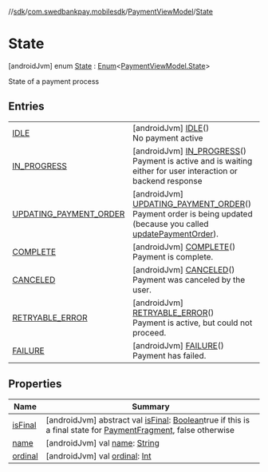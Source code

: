 //[sdk](../../../../index.md)/[com.swedbankpay.mobilesdk](../../index.md)/[PaymentViewModel](../index.md)/[State](index.md)



# State  
 [androidJvm] enum [State](index.md) : [Enum](https://kotlinlang.org/api/latest/jvm/stdlib/kotlin/-enum/index.html)<[PaymentViewModel.State](index.md)> 

State of a payment process

   


## Entries  
  
| | |
|---|---|
| <a name="com.swedbankpay.mobilesdk/PaymentViewModel.State.IDLE///PointingToDeclaration/"></a>[IDLE](-i-d-l-e/index.md)| <a name="com.swedbankpay.mobilesdk/PaymentViewModel.State.IDLE///PointingToDeclaration/"></a> [androidJvm] [IDLE](-i-d-l-e/index.md)()  <br>No payment active   <br>|
| <a name="com.swedbankpay.mobilesdk/PaymentViewModel.State.IN_PROGRESS///PointingToDeclaration/"></a>[IN_PROGRESS](-i-n_-p-r-o-g-r-e-s-s/index.md)| <a name="com.swedbankpay.mobilesdk/PaymentViewModel.State.IN_PROGRESS///PointingToDeclaration/"></a> [androidJvm] [IN_PROGRESS](-i-n_-p-r-o-g-r-e-s-s/index.md)()  <br>Payment is active and is waiting either for user interaction or backend response   <br>|
| <a name="com.swedbankpay.mobilesdk/PaymentViewModel.State.UPDATING_PAYMENT_ORDER///PointingToDeclaration/"></a>[UPDATING_PAYMENT_ORDER](-u-p-d-a-t-i-n-g_-p-a-y-m-e-n-t_-o-r-d-e-r/index.md)| <a name="com.swedbankpay.mobilesdk/PaymentViewModel.State.UPDATING_PAYMENT_ORDER///PointingToDeclaration/"></a> [androidJvm] [UPDATING_PAYMENT_ORDER](-u-p-d-a-t-i-n-g_-p-a-y-m-e-n-t_-o-r-d-e-r/index.md)()  <br>Payment order is being updated (because you called [updatePaymentOrder](../update-payment-order.md)).   <br>|
| <a name="com.swedbankpay.mobilesdk/PaymentViewModel.State.COMPLETE///PointingToDeclaration/"></a>[COMPLETE](-c-o-m-p-l-e-t-e/index.md)| <a name="com.swedbankpay.mobilesdk/PaymentViewModel.State.COMPLETE///PointingToDeclaration/"></a> [androidJvm] [COMPLETE](-c-o-m-p-l-e-t-e/index.md)()  <br>Payment is complete.   <br>|
| <a name="com.swedbankpay.mobilesdk/PaymentViewModel.State.CANCELED///PointingToDeclaration/"></a>[CANCELED](-c-a-n-c-e-l-e-d/index.md)| <a name="com.swedbankpay.mobilesdk/PaymentViewModel.State.CANCELED///PointingToDeclaration/"></a> [androidJvm] [CANCELED](-c-a-n-c-e-l-e-d/index.md)()  <br>Payment was canceled by the user.   <br>|
| <a name="com.swedbankpay.mobilesdk/PaymentViewModel.State.RETRYABLE_ERROR///PointingToDeclaration/"></a>[RETRYABLE_ERROR](-r-e-t-r-y-a-b-l-e_-e-r-r-o-r/index.md)| <a name="com.swedbankpay.mobilesdk/PaymentViewModel.State.RETRYABLE_ERROR///PointingToDeclaration/"></a> [androidJvm] [RETRYABLE_ERROR](-r-e-t-r-y-a-b-l-e_-e-r-r-o-r/index.md)()  <br>Payment is active, but could not proceed.   <br>|
| <a name="com.swedbankpay.mobilesdk/PaymentViewModel.State.FAILURE///PointingToDeclaration/"></a>[FAILURE](-f-a-i-l-u-r-e/index.md)| <a name="com.swedbankpay.mobilesdk/PaymentViewModel.State.FAILURE///PointingToDeclaration/"></a> [androidJvm] [FAILURE](-f-a-i-l-u-r-e/index.md)()  <br>Payment has failed.   <br>|


## Properties  
  
|  Name |  Summary | 
|---|---|
| <a name="com.swedbankpay.mobilesdk/PaymentViewModel.State/isFinal/#/PointingToDeclaration/"></a>[isFinal](is-final.md)| <a name="com.swedbankpay.mobilesdk/PaymentViewModel.State/isFinal/#/PointingToDeclaration/"></a> [androidJvm] abstract val [isFinal](is-final.md): [Boolean](https://kotlinlang.org/api/latest/jvm/stdlib/kotlin/-boolean/index.html)true if this is a final state for [PaymentFragment](../../-payment-fragment/index.md), false otherwise   <br>|
| <a name="com.swedbankpay.mobilesdk/PaymentViewModel.State/name/#/PointingToDeclaration/"></a>[name](index.md#%5Bcom.swedbankpay.mobilesdk%2FPaymentViewModel.State%2Fname%2F%23%2FPointingToDeclaration%2F%5D%2FProperties%2F-859440000)| <a name="com.swedbankpay.mobilesdk/PaymentViewModel.State/name/#/PointingToDeclaration/"></a> [androidJvm] val [name](index.md#%5Bcom.swedbankpay.mobilesdk%2FPaymentViewModel.State%2Fname%2F%23%2FPointingToDeclaration%2F%5D%2FProperties%2F-859440000): [String](https://kotlinlang.org/api/latest/jvm/stdlib/kotlin/-string/index.html)   <br>|
| <a name="com.swedbankpay.mobilesdk/PaymentViewModel.State/ordinal/#/PointingToDeclaration/"></a>[ordinal](index.md#%5Bcom.swedbankpay.mobilesdk%2FPaymentViewModel.State%2Fordinal%2F%23%2FPointingToDeclaration%2F%5D%2FProperties%2F-859440000)| <a name="com.swedbankpay.mobilesdk/PaymentViewModel.State/ordinal/#/PointingToDeclaration/"></a> [androidJvm] val [ordinal](index.md#%5Bcom.swedbankpay.mobilesdk%2FPaymentViewModel.State%2Fordinal%2F%23%2FPointingToDeclaration%2F%5D%2FProperties%2F-859440000): [Int](https://kotlinlang.org/api/latest/jvm/stdlib/kotlin/-int/index.html)   <br>|

